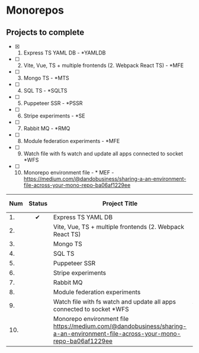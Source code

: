 # Monorepos

## Projects to complete

- [x] 1. Express TS YAML DB - \*YAMLDB
- [ ] 2. Vite, Vue, TS + multiple frontends (2. Webpack React TS) - \*MFE
- [ ] 3. Mongo TS - \*MTS
- [ ] 4. SQL TS - \*SQLTS
- [ ] 5. Puppeteer SSR - \*PSSR
- [ ] 6. Stripe experiments - \*SE
- [ ] 7. Rabbit MQ - \*RMQ
- [ ] 8. Module federation experiments - \*MFE
- [ ] 9. Watch file with fs watch and update all apps connected to socket \*WFS
- [ ] 10. Monorepo environment file - \* MEF - https://medium.com/@dandobusiness/sharing-a-an-environment-file-across-your-mono-repo-ba06af1229ee

| Num | Status                               | Project Title                                                                                                                | Project Code |
| --- | ------------------------------------ | ---------------------------------------------------------------------------------------------------------------------------- | ------------ |
| 1.  | &nbsp;&nbsp;&nbsp; ✔                 | Express TS YAML DB                                                                                                           | YAMLDB       |
| 2.  | &nbsp;&nbsp;&nbsp;&nbsp;&nbsp;&nbsp; | Vite, Vue, TS + multiple frontends (2. Webpack React TS)                                                                     | MFE          |
| 3.  | &nbsp;&nbsp;&nbsp;&nbsp;&nbsp;&nbsp; | Mongo TS                                                                                                                     | MTS          |
| 4.  | &nbsp;&nbsp;&nbsp;&nbsp;&nbsp;&nbsp; | SQL TS                                                                                                                       | SQLTS        |
| 5.  | &nbsp;&nbsp;&nbsp;&nbsp;&nbsp;&nbsp; | Puppeteer SSR                                                                                                                | PSSR         |
| 6.  | &nbsp;&nbsp;&nbsp;&nbsp;&nbsp;&nbsp; | Stripe experiments                                                                                                           | SE           |
| 7.  | &nbsp;&nbsp;&nbsp;&nbsp;&nbsp;&nbsp; | Rabbit MQ                                                                                                                    | RMQ          |
| 8.  | &nbsp;&nbsp;&nbsp;&nbsp;&nbsp;&nbsp; | Module federation experiments                                                                                                | MFE          |
| 9.  | &nbsp;&nbsp;&nbsp;&nbsp;&nbsp;&nbsp; | Watch file with fs watch and update all apps connected to socket \*WFS                                                       | WFS          |
| 10. | &nbsp;&nbsp;&nbsp;&nbsp;&nbsp;&nbsp; | Monorepo environment file https://medium.com/@dandobusiness/sharing-a-an-environment-file-across-your-mono-repo-ba06af1229ee | MEF          |

